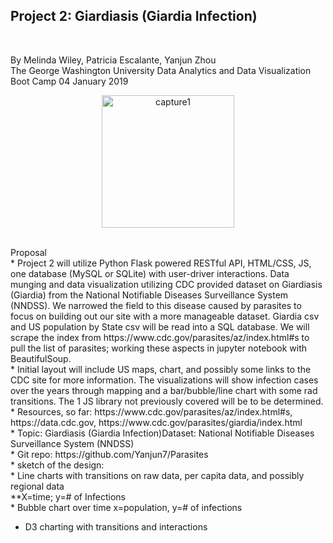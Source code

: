 ## Project 2: Giardiasis (Giardia Infection)
<br>

By Melinda Wiley, Patricia Escalante, Yanjun Zhou
<br>
The George Washington University Data Analytics and Data Visualization Boot Camp
04 January 2019
<br>
<p align="center">
  <img width="212" alt="capture1" src="https://user-images.githubusercontent.com/41865917/50668218-b69b1b80-0f8b-11e9-9f98-6d2bcd1d64b3.PNG">
</p>

<br>
Proposal<br>
* Project 2 will utilize Python Flask powered RESTful API, HTML/CSS, JS, one database (MySQL or SQLite) with user-driver interactions. Data munging and data visualization utilizing CDC provided dataset on Giardiasis (Giardia) from the National Notifiable Diseases Surveillance System (NNDSS). We narrowed the field to this disease caused by parasites to focus on building out our site with a more manageable dataset. Giardia csv and US population by State csv will be read into a SQL database. We will scrape the index from https://www.cdc.gov/parasites/az/index.html#s to pull the list of parasites; working these aspects in jupyter notebook with BeautifulSoup. 
<br>
* Initial layout will include US maps, chart, and possibly some links to the CDC site for more information. The visualizations will show infection cases over the years through mapping and a bar/bubble/line chart with some rad transitions. The 1 JS library not previously covered will be to be determined. 
<br>
* Resources, so far: https://www.cdc.gov/parasites/az/index.html#s, https://data.cdc.gov, https://www.cdc.gov/parasites/giardia/index.html
<br>
* Topic: Giardiasis (Giardia Infection)Dataset: National Notifiable Diseases Surveillance System (NNDSS)<br>
* Git repo: https://github.com/Yanjun7/Parasites 
<br>
* sketch of the design:<br>
* Line charts with transitions on raw data, per capita data, and possibly regional data<br>
	**X=time; y=# of Infections<br>
* Bubble chart over time x=population, y=# of infections<br>

* D3 charting with transitions and interactions <br>
    
